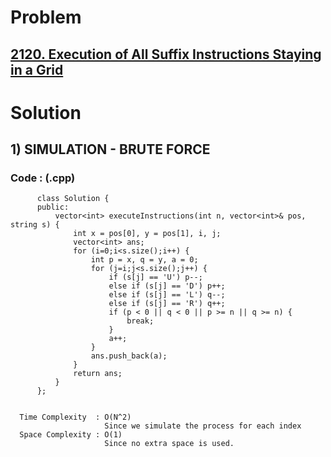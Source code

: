 # Problem

## [2120. Execution of All Suffix Instructions Staying in a Grid](https://leetcode.com/problems/execution-of-all-suffix-instructions-staying-in-a-grid/)


# Solution 

## 1) SIMULATION - BRUTE FORCE

       
      
      
   ### Code : (.cpp)
    
          class Solution {
          public:
              vector<int> executeInstructions(int n, vector<int>& pos, string s) {
                  int x = pos[0], y = pos[1], i, j;
                  vector<int> ans;
                  for (i=0;i<s.size();i++) {
                      int p = x, q = y, a = 0;
                      for (j=i;j<s.size();j++) {
                          if (s[j] == 'U') p--;
                          else if (s[j] == 'D') p++;
                          else if (s[j] == 'L') q--;
                          else if (s[j] == 'R') q++;
                          if (p < 0 || q < 0 || p >= n || q >= n) {
                              break;
                          }
                          a++;
                      }
                      ans.push_back(a);
                  }
                  return ans;
              }
          };

 
      Time Complexity  : O(N^2) 
                         Since we simulate the process for each index
      Space Complexity : O(1)
                         Since no extra space is used.
